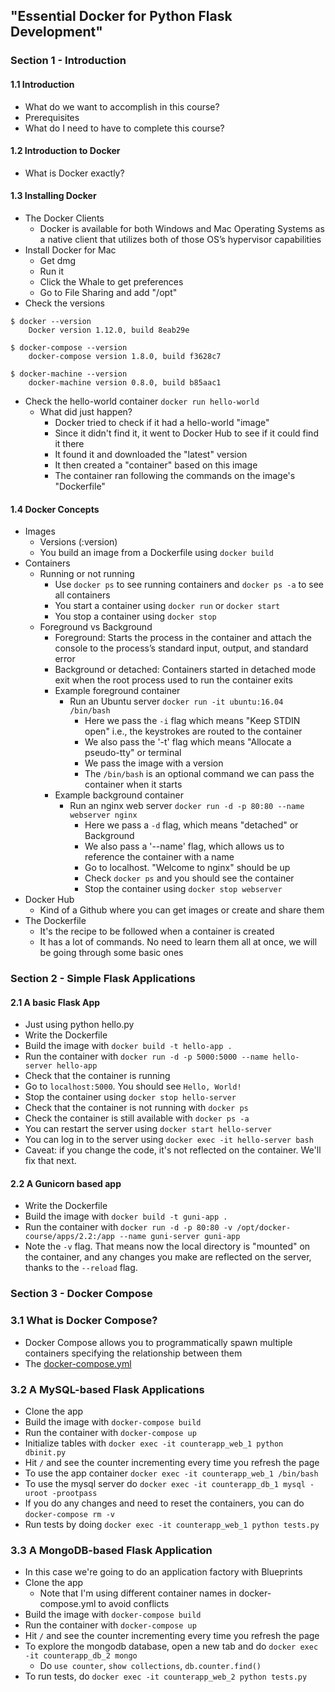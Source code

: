 ## "Essential Docker for Python Flask Development"

### Section 1 - Introduction

#### 1.1 Introduction

- What do we want to accomplish in this course?
- Prerequisites
- What do I need to have to complete this course?

#### 1.2 Introduction to Docker
- What is Docker exactly?

#### 1.3 Installing Docker
- The Docker Clients
  - Docker is available for both Windows and Mac Operating Systems as a native client that utilizes both of those OS’s hypervisor capabilities
- Install Docker for Mac
  - Get dmg
  - Run it
  - Click the Whale to get preferences
  - Go to File Sharing and add "/opt"
- Check the versions

```
$ docker --version
	Docker version 1.12.0, build 8eab29e

$ docker-compose --version
	docker-compose version 1.8.0, build f3628c7

$ docker-machine --version
	docker-machine version 0.8.0, build b85aac1
```

- Check the hello-world container `docker run hello-world`
  - What did just happen?
    - Docker tried to check if it had a hello-world "image"
    - Since it didn't find it, it went to Docker Hub to see if it could find it there
    - It found it and downloaded the "latest" version
    - It then created a "container" based on this image
    - The container ran following the commands on the image's "Dockerfile"

#### 1.4 Docker Concepts
- Images
  - Versions (:version)
  - You build an image from a Dockerfile using `docker build`
- Containers
  - Running or not running
    - Use `docker ps` to see running containers and `docker ps -a` to see all containers
    - You start a container using `docker run` or `docker start`
    - You stop a container using `docker stop`
  - Foreground vs Background
    - Foreground: Starts the process in the container and attach the console to the process’s standard input, output, and standard error
    - Background or detached: Containers started in detached mode exit when the root process used to run the container exits
    - Example foreground container
      - Run an Ubuntu server `docker run -it ubuntu:16.04 /bin/bash`
        - Here we pass the `-i` flag which means "Keep STDIN open" i.e., the keystrokes are routed to the container
        - We also pass the '-t' flag which means "Allocate a pseudo-tty" or terminal
        - We pass the image with a version
        - The `/bin/bash` is an optional command we can pass the container when it starts
    - Example background container
      - Run an nginx web server `docker run -d -p 80:80 --name webserver nginx`
        - Here we pass a `-d` flag, which means "detached" or Background
        - We also pass a '--name' flag, which allows us to reference the container with a name
        - Go to localhost. "Welcome to nginx" should be up
        - Check `docker ps` and you should see the container
        - Stop the container using `docker stop webserver`
- Docker Hub
  - Kind of a Github where you can get images or create and share them
- The Dockerfile
  - It's the recipe to be followed when a container is created
  - It has a lot of commands. No need to learn them all at once, we will be going through some basic ones

### Section 2 - Simple Flask Applications
#### 2.1 A basic Flask App
- Just using python hello.py
- Write the Dockerfile
- Build the image with `docker build -t hello-app .`
- Run the container with `docker run -d -p 5000:5000 --name hello-server hello-app`
- Check that the container is running
- Go to `localhost:5000`. You should see `Hello, World!`
- Stop the container using `docker stop hello-server`
- Check that the container is not running with `docker ps`
- Check the container is still available with `docker ps -a`
- You can restart the server using `docker start hello-server`
- You can log in to the server using `docker exec -it hello-server bash`
- Caveat: if you change the code, it's not reflected on the container. We'll fix that next.

#### 2.2 A Gunicorn based app
- Write the Dockerfile
- Build the image with `docker build -t guni-app .`
- Run the container with `docker run -d -p 80:80 -v /opt/docker-course/apps/2.2:/app --name guni-server guni-app`
- Note the `-v` flag. That means now the local directory is "mounted" on the container, and any changes you make are reflected on the server, thanks to the `--reload` flag.

### Section 3 - Docker Compose
### 3.1 What is Docker Compose?
- Docker Compose allows you to programmatically spawn multiple containers specifying the relationship between them
- The [docker-compose.yml](https://docs.docker.com/compose/compose-file/)

### 3.2 A MySQL-based Flask Applications
- Clone the app
- Build the image with `docker-compose build`
- Run the container with `docker-compose up`
- Initialize tables with `docker exec -it counterapp_web_1 python dbinit.py`
- Hit `/` and see the counter incrementing every time you refresh the page
- To use the app container `docker exec -it counterapp_web_1 /bin/bash`
- To use the mysql server do `docker exec -it counterapp_db_1 mysql -uroot -prootpass`
- If you do any changes and need to reset the containers, you can do `docker-compose rm -v`
- Run tests by doing `docker exec -it counterapp_web_1 python tests.py`

### 3.3 A MongoDB-based Flask Application
- In this case we're going to do an application factory with Blueprints
- Clone the app
  - Note that I'm using different container names in docker-compose.yml to avoid conflicts
- Build the image with `docker-compose build`
- Run the container with `docker-compose up`
- Hit `/` and see the counter incrementing every time you refresh the page
- To explore the mongodb database, open a new tab and do `docker exec -it counterapp_db_2 mongo`
  - Do `use counter`, `show collections`, `db.counter.find()`
- To run tests, do `docker exec -it counterapp_web_2 python tests.py`
